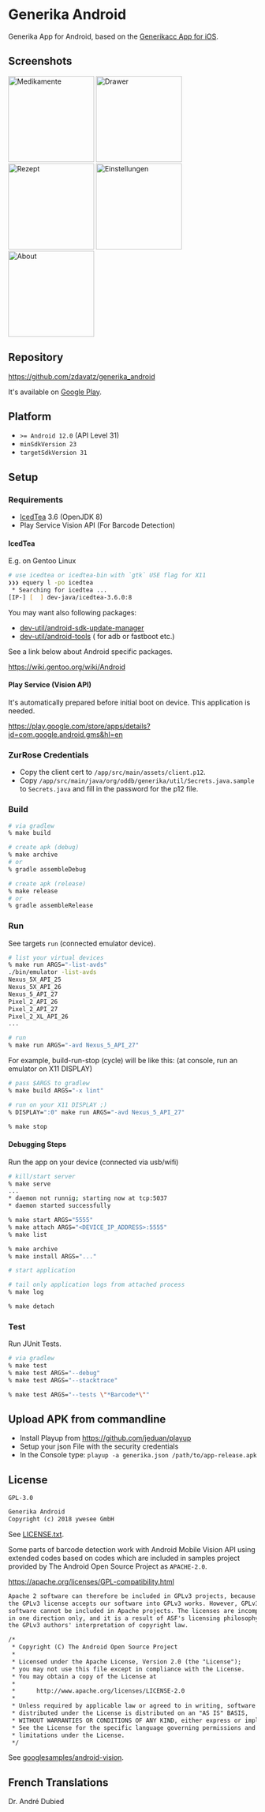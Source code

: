 # Generika Android

Generika App for Android, based on the [Generikacc App for iOS](https://github.com/zdavatz/generikacc).


## Screenshots

<img src="/img/medikamente-20180419.jpg?raw=true" alt="Medikamente" width="174px"> <img src="/img/drawer-menu-20180419.jpg?raw=true" alt="Drawer" width="174px"> <img src="/img/rezept-20180419.jpg?raw=true" alt="Rezept" width="174px"> <img src="/img/settings-20180419.jpg?raw=true" alt="Einstellungen" width="174px"> <img src="/img/about-20180419.jpg?raw=true" alt="About" width="174px">


## Repository

https://github.com/zdavatz/generika_android

It's available on [Google Play](https://play.google.com/store/apps/details?id=org.oddb.generika).


## Platform

* `>= Android 12.0` (API Level 31)
* `minSdkVersion 23`
* `targetSdkVersion 31`

## Setup

### Requirements

* [IcedTea](https://icedtea.classpath.org/wiki/Main_Page) 3.6 (OpenJDK 8)
* Play Service Vision API (For Barcode Detection)

#### IcedTea

E.g. on Gentoo Linux

```zsh
# use icedtea or icedtea-bin with `gtk` USE flag for X11
❯❯❯ equery l -po icedtea
 * Searching for icedtea ...
[IP-] [  ] dev-java/icedtea-3.6.0:8
```

You may want also following packages:

* [dev-util/android-sdk-update-manager](
  https://packages.gentoo.org/packages/dev-util/android-sdk-update-manager)
* [dev-util/android-tools](
  https://packages.gentoo.org/packages/dev-util/android-tools) (
  for adb or fastboot etc.)

See a link below about Android specific packages.

https://wiki.gentoo.org/wiki/Android

#### Play Service (Vision API)

It's automatically prepared before initial boot on device.
This application is needed.

https://play.google.com/store/apps/details?id=com.google.android.gms&hl=en

### ZurRose Credentials

- Copy the client cert to `/app/src/main/assets/client.p12`.
- Copy `/app/src/main/java/org/oddb/generika/util/Secrets.java.sample` to `Secrets.java` and fill in the password for the p12 file.

### Build

```zsh
# via gradlew
% make build

# create apk (debug)
% make archive
# or
% gradle assembleDebug

# create apk (release)
% make release
# or
% gradle assembleRelease
```

### Run

See targets `run` (connected emulator device).

```zsh
# list your virtual devices
% make run ARGS="-list-avds"
./bin/emulator -list-avds
Nexus_5X_API_25
Nexus_5X_API_26
Nexus_5_API_27
Pixel_2_API_26
Pixel_2_API_27
Pixel_2_XL_API_26
...

# run
% make run ARGS="-avd Nexus_5_API_27"
```

For example, build-run-stop (cycle) will be like this:
(at console, run an emulator on X11 DISPLAY)

```zsh
# pass $ARGS to gradlew
% make build ARGS="-x lint"

# run on your X11 DISPLAY ;)
% DISPLAY=":0" make run ARGS="-avd Nexus_5_API_27"

% make stop
```

#### Debugging Steps

Run the app on your device (connected via usb/wifi)

```zsh
# kill/start server
% make serve
...
* daemon not runnig; starting now at tcp:5037
* daemon started successfully

% make start ARGS="5555"
% make attach ARGS="<DEVICE_IP_ADDRESS>:5555"
% make list

% make archive
% make install ARGS="..."

# start application

# tail only application logs from attached process
% make log

% make detach
```

### Test

Run JUnit Tests.

```zsh
# via gradlew
% make test
% make test ARGS="--debug"
% make test ARGS="--stacktrace"

% make test ARGS="--tests \"*Barcode*\""
```

## Upload APK from commandline

* Install Playup from https://github.com/jeduan/playup
* Setup your json File with the security credentials
* In the Console type: `playup -a generika.json /path/to/app-release.apk`


## License

`GPL-3.0`

```txt
Generika Android
Copyright (c) 2018 ywesee GmbH
```

See [LICENSE.txt](LICENCE).


Some parts of barcode detection work with Android Mobile Vision API using
extended codes based on codes which are included in samples project provided
by The Android Open Source Project as `APACHE-2.0`.

https://apache.org/licenses/GPL-compatibility.html

```txt
Apache 2 software can therefore be included in GPLv3 projects, because
the GPLv3 license accepts our software into GPLv3 works. However, GPLv3
software cannot be included in Apache projects. The licenses are incompatible
in one direction only, and it is a result of ASF's licensing philosophy and
the GPLv3 authors' interpretation of copyright law.
```

```txt
/*
 * Copyright (C) The Android Open Source Project
 *
 * Licensed under the Apache License, Version 2.0 (the "License");
 * you may not use this file except in compliance with the License.
 * You may obtain a copy of the License at
 *
 *      http://www.apache.org/licenses/LICENSE-2.0
 *
 * Unless required by applicable law or agreed to in writing, software
 * distributed under the License is distributed on an "AS IS" BASIS,
 * WITHOUT WARRANTIES OR CONDITIONS OF ANY KIND, either express or implied.
 * See the License for the specific language governing permissions and
 * limitations under the License.
 */
```

See [googlesamples/android-vision](
https://github.com/googlesamples/android-vision).

## French Translations
Dr. André Dubied
